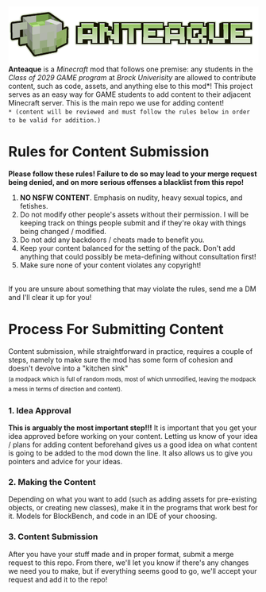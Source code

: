 ![](anteaque_banner.png)<br/>
**Anteaque** is a _Minecraft_ mod that follows one premise: any students in the _Class of 2029 GAME program_ at _Brock Univerisity_ are allowed to contribute content, such as code, assets, and anything else to this mod*! This project serves as an easy way for GAME students to add content to their adjacent Minecraft server. This is the main repo we use for adding content!\
`* (content will be reviewed and must follow the rules below in order to be valid for addition.)`

# Rules for Content Submission
**Please follow these rules! Failure to do so may lead to your merge request being denied, and on more serious offenses a blacklist from this repo!**
1. **NO NSFW CONTENT**. Emphasis on nudity, heavy sexual topics, and fetishes.
2. Do not modify other people's assets without their permission. I will be keeping track on things people submit and if they're okay with things being changed / modified.
3. Do not add any backdoors / cheats made to benefit you.
4. Keep your content balanced for the setting of the pack. Don't add anything that could possibly be meta-defining without consultation first!
5. Make sure none of your content violates any copyright!
<br/>
If you are unsure about something that may violate the rules, send me a DM and I'll clear it up for you!

# Process For Submitting Content
Content submission, while straightforward in practice, requires a couple of steps, namely to make sure the mod has some form of cohesion and doesn't devolve into a "kitchen sink"\
<sub>(a modpack which is full of random mods, most of which unmodified, leaving the modpack a mess in terms of direction and content).<sub/>

### 1. Idea Approval
**This is arguably the most important step!!!** It is important that you get your idea approved before working on your content. Letting us know of your idea / plans for adding content beforehand gives us a good idea on what content is going to be added to the mod down the line. It also allows us to give you pointers and advice for your ideas.

### 2. Making the Content
Depending on what you want to add (such as adding assets for pre-existing objects, or creating new classes), make it in the programs that work best for it. Models for BlockBench, and code in an IDE of your choosing.

### 3. Content Submission
After you have your stuff made and in proper format, submit a merge request to this repo. From there, we'll let you know if there's any changes we need you to make, but if everything seems good to go, we'll accept your request and add it to the repo!
